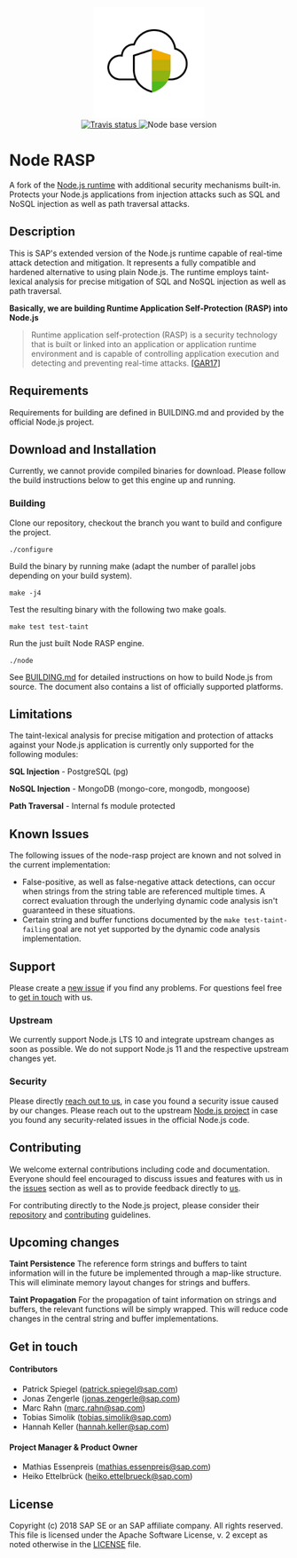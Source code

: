 <p align="center">
  <a href="">
    <img alt="Node RASP" src="logo.png" width="200"/>
  </a>
  <br>
  <a href="https://travis-ci.org/SAP/node-rasp">
    <img alt="Travis status" 
         src="https://travis-ci.org/SAP/node-rasp.svg?branch=master"/>
  </a>
  <img alt="Node base version" 
       src="https://img.shields.io/badge/node-v10.14.0-blue.svg"/>
</p>

# Node RASP

A fork of the [Node.js runtime](https://github.com/nodejs/node) with 
additional security mechanisms built-in. Protects your Node.js applications 
from injection attacks such as SQL and NoSQL injection as well as path 
traversal attacks.

## Description
This is SAP's extended version of the Node.js runtime capable of real-time 
attack detection and mitigation. It represents a fully compatible and hardened 
alternative to using plain Node.js. The runtime employs taint-lexical analysis 
for precise mitigation of SQL and NoSQL injection as well as path traversal.

**Basically, we are building 
Runtime Application Self-Protection (RASP) into Node.js**

> Runtime application self-protection (RASP) is a security technology that is 
> built or linked into an application or application runtime environment and is 
> capable of controlling application execution and detecting and preventing 
> real-time attacks. 
> [[GAR17]](https://www.gartner.com/it-glossary/runtime-application-self-protection-rasp/)

## Requirements
Requirements for building are defined in BUILDING.md and provided by the 
official Node.js project.

## Download and Installation
Currently, we cannot provide compiled binaries for download. Please follow 
the build instructions below to get this engine up and running.

### Building

Clone our repository, checkout the branch you want to build and configure 
the project.
```shell
./configure
```

Build the binary by running make (adapt the number of parallel jobs depending 
on your build system).
```shell
make -j4
```

Test the resulting binary with the following two make goals.
```shell
make test test-taint
```

Run the just built Node RASP engine.
```shell
./node
```

See [BUILDING.md](BUILDING.md) for detailed instructions on how to build
Node.js from source. The document also contains a list of
officially supported platforms.

## Limitations
The taint-lexical analysis for precise mitigation and protection of attacks 
against your Node.js application is currently only supported for the 
following modules:

**SQL Injection** - PostgreSQL (pg)

**NoSQL Injection** - MongoDB (mongo-core, mongodb, mongoose)

**Path Traversal** - Internal fs module protected

## Known Issues
The following issues of the node-rasp project are known and not solved in the 
current implementation:

- False-positive, as well as false-negative attack detections, can occur when 
strings from the string table are referenced multiple times. A correct 
evaluation through the underlying dynamic code analysis isn't guaranteed in 
these situations.
- Certain string and buffer functions documented by the 
`make test-taint-failing` goal are not yet supported by the dynamic code 
analysis implementation.

## Support
Please create a [new issue](https://github.com/sap/node-rasp/issues/new) 
if you find any problems. For questions feel free 
to [get in touch](#contributors) with us.

### Upstream
We currently support Node.js LTS 10 and integrate upstream changes as soon as 
possible. We do not support Node.js 11 and the respective upstream changes yet.

### Security
Please directly [reach out to us](#contributors), in case you found a security 
issue caused by our changes. Please reach out to the upstream 
[Node.js project](https://github.com/nodejs/node) in case you found any 
security-related issues in the official Node.js code.

## Contributing
We welcome external contributions including code and documentation. Everyone 
should feel encouraged to discuss issues and features with us in the 
[issues](https://github.com/sap/node-rasp/issues) section as well as to provide 
feedback directly to [us](#contributors).

For contributing directly to the Node.js project, please consider their 
[repository](https://github.com/nodejs/node/) and 
[contributing](https://github.com/nodejs/node/blob/master/CONTRIBUTING.md) 
guidelines.

## Upcoming changes
**Taint Persistence**
The reference form strings and buffers to taint information will in the future 
be implemented through a map-like structure. This will eliminate memory layout 
changes for strings and buffers.

**Taint Propagation**  For the propagation of taint information on strings and 
buffers, the relevant functions will be simply wrapped. This will reduce code 
changes in the central string and buffer implementations.

<a name="contributors"></a>
## Get in touch

#### Contributors
* Patrick Spiegel (patrick.spiegel@sap.com)
* Jonas Zengerle (jonas.zengerle@sap.com)
* Marc Rahn (marc.rahn@sap.com)
* Tobias Simolik (tobias.simolik@sap.com)
* Hannah Keller (hannah.keller@sap.com)

#### Project Manager & Product Owner
* Mathias Essenpreis (mathias.essenpreis@sap.com)
* Heiko Ettelbrück (heiko.ettelbrueck@sap.com)


## License

Copyright (c) 2018 SAP SE or an SAP affiliate company. All rights reserved.
This file is licensed under the Apache Software License, v. 2 except as noted 
otherwise in the [LICENSE](LICENSE) file.
